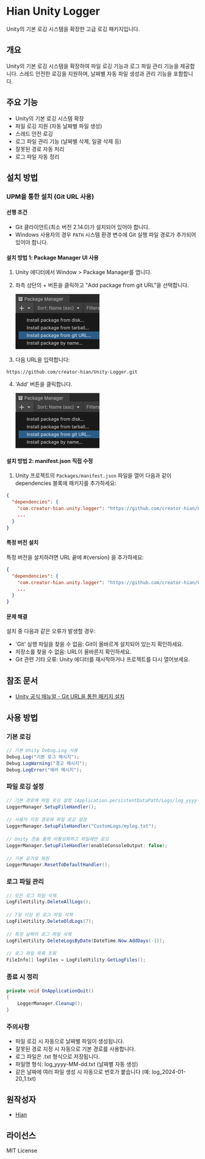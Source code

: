 # Hian Unity Logger

Unity의 기본 로깅 시스템을 확장한 고급 로깅 패키지입니다.

## 개요

Unity의 기본 로깅 시스템을 확장하여 파일 로깅 기능과 로그 파일 관리 기능을 제공합니다.
스레드 안전한 로깅을 지원하며, 날짜별 자동 파일 생성과 관리 기능을 포함합니다.

## 주요 기능

- Unity의 기본 로깅 시스템 확장
- 파일 로깅 지원 (자동 날짜별 파일 생성)
- 스레드 안전 로깅
- 로그 파일 관리 기능 (날짜별 삭제, 일괄 삭제 등)
- 잘못된 경로 자동 처리
- 로그 파일 자동 정리

## 설치 방법

### UPM을 통한 설치 (Git URL 사용)

#### 선행 조건

- Git 클라이언트(최소 버전 2.14.0)가 설치되어 있어야 합니다.
- Windows 사용자의 경우 `PATH` 시스템 환경 변수에 Git 실행 파일 경로가 추가되어 있어야 합니다.

#### 설치 방법 1: Package Manager UI 사용

1. Unity 에디터에서 Window > Package Manager를 엽니다.
2. 좌측 상단의 + 버튼을 클릭하고 "Add package from git URL"을 선택합니다.

   ![Package Manager Add Git URL](.\Document\upm-ui-giturl.png)
3. 다음 URL을 입력합니다:

```
https://github.com/creator-hian/Unity-Logger.git
```

4. 'Add' 버튼을 클릭합니다.
   
   ![Package Manager Add Button](.\Document\upm-ui-giturl.png)

#### 설치 방법 2: manifest.json 직접 수정

1. Unity 프로젝트의 `Packages/manifest.json` 파일을 열어 다음과 같이 dependencies 블록에 패키지를 추가하세요:

```json
{
  "dependencies": {
    "com.creator-hian.unity.logger": "https://github.com/creator-hian/Unity-Logger.git",
    ...
  }
}
```

#### 특정 버전 설치

특정 버전을 설치하려면 URL 끝에 #{version} 을 추가하세요:

```json
{
  "dependencies": {
    "com.creator-hian.unity.logger": "https://github.com/creator-hian/Unity-Logger.git#0.0.1",
    ...
  }
}
```

#### 문제 해결

설치 중 다음과 같은 오류가 발생할 경우:

- 'Git' 실행 파일을 찾을 수 없음: Git이 올바르게 설치되어 있는지 확인하세요.
- 저장소를 찾을 수 없음: URL이 올바른지 확인하세요.
- Git 관련 기타 오류: Unity 에디터를 재시작하거나 프로젝트를 다시 열어보세요.

## 참조 문서

- [Unity 공식 매뉴얼 - Git URL을 통한 패키지 설치](https://docs.unity3d.com/kr/2023.2/Manual/upm-ui-giturl.html)

## 사용 방법

### 기본 로깅

```csharp
// 기본 Unity Debug.Log 사용
Debug.Log("기본 로그 메시지");
Debug.LogWarning("경고 메시지");
Debug.LogError("에러 메시지");
```

### 파일 로깅 설정

```csharp
// 기본 경로에 파일 로깅 설정 (Application.persistentDataPath/Logs/log_yyyy-MM-dd.txt)
LoggerManager.SetupFileHandler();

// 사용자 지정 경로에 파일 로깅 설정
LoggerManager.SetupFileHandler("CustomLogs/mylog.txt");

// Unity 콘솔 출력 비활성화하고 파일에만 로깅
LoggerManager.SetupFileHandler(enableConsoleOutput: false);

// 기본 로거로 복원
LoggerManager.ResetToDefaultHandler();
```

### 로그 파일 관리

```csharp
// 모든 로그 파일 삭제
LogFileUtility.DeleteAllLogs();

// 7일 이상 된 로그 파일 삭제
LogFileUtility.DeleteOldLogs(7);

// 특정 날짜의 로그 파일 삭제
LogFileUtility.DeleteLogsByDate(DateTime.Now.AddDays(-1));

// 로그 파일 목록 조회
FileInfo[] logFiles = LogFileUtility.GetLogFiles();
```

### 종료 시 정리

```csharp
private void OnApplicationQuit()
{
    LoggerManager.Cleanup();
}
```

### 주의사항

- 파일 로깅 시 자동으로 날짜별 파일이 생성됩니다.
- 잘못된 경로 지정 시 자동으로 기본 경로를 사용합니다.
- 로그 파일은 .txt 형식으로 저장됩니다.
- 파일명 형식: log_yyyy-MM-dd.txt (날짜별 자동 생성)
- 같은 날짜에 여러 파일 생성 시 자동으로 번호가 붙습니다 (예: log_2024-01-20_1.txt)

## 원작성자

- [Hian](https://github.com/creator-hian)

## 라이선스

MIT License
